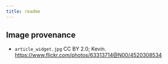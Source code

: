 ```yaml
---
title: readme
---
```


## Image provenance

- `article_widget.jpg` CC BY 2.0; Kevin. https://www.flickr.com/photos/63313714@N00/4520308534